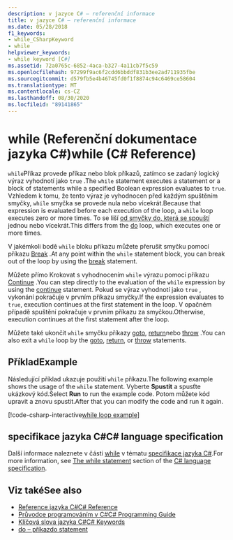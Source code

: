 ```yaml
---
description: v jazyce C# – referenční informace
title: v jazyce C# – referenční informace
ms.date: 05/28/2018
f1_keywords:
- while_CSharpKeyword
- while
helpviewer_keywords:
- while keyword [C#]
ms.assetid: 72a0765c-6852-4aca-b327-4a11cb7f5c59
ms.openlocfilehash: 97299f9ac6f2cdd6bbddf831b3ee2ad711935fbe
ms.sourcegitcommit: d579fb5e4b46745fd0f1f8874c94c6469ce58604
ms.translationtype: MT
ms.contentlocale: cs-CZ
ms.lasthandoff: 08/30/2020
ms.locfileid: "89141865"
---
```

# <a name="while-c-reference"></a><span data-ttu-id="88ceb-103">while (Referenční dokumentace jazyka C#)</span><span class="sxs-lookup"><span data-stu-id="88ceb-103">while (C# Reference)</span></span>

<span data-ttu-id="88ceb-104">`while`Příkaz provede příkaz nebo blok příkazů, zatímco se zadaný logický výraz vyhodnotí jako `true` .</span><span class="sxs-lookup"><span data-stu-id="88ceb-104">The `while` statement executes a statement or a block of statements while a specified Boolean expression evaluates to `true`.</span></span> <span data-ttu-id="88ceb-105">Vzhledem k tomu, že tento výraz je vyhodnocen před každým spuštěním smyčky, `while` smyčka se provede nula nebo vícekrát.</span><span class="sxs-lookup"><span data-stu-id="88ceb-105">Because that expression is evaluated before each execution of the loop, a `while` loop executes zero or more times.</span></span> <span data-ttu-id="88ceb-106">To se liší [od smyčky do, která se spouští](do.md) jednou nebo vícekrát.</span><span class="sxs-lookup"><span data-stu-id="88ceb-106">This differs from the [do](do.md) loop, which executes one or more times.</span></span>

<span data-ttu-id="88ceb-107">V jakémkoli bodě `while` bloku příkazu můžete přerušit smyčku pomocí příkazu [Break](break.md) .</span><span class="sxs-lookup"><span data-stu-id="88ceb-107">At any point within the `while` statement block, you can break out of the loop by using the [break](break.md) statement.</span></span>

<span data-ttu-id="88ceb-108">Můžete přímo Krokovat s vyhodnocením `while` výrazu pomocí příkazu [Continue](continue.md) .</span><span class="sxs-lookup"><span data-stu-id="88ceb-108">You can step directly to the evaluation of the `while` expression by using the [continue](continue.md) statement.</span></span> <span data-ttu-id="88ceb-109">Pokud se výraz vyhodnotí jako `true` , vykonání pokračuje v prvním příkazu smyčky.</span><span class="sxs-lookup"><span data-stu-id="88ceb-109">If the expression evaluates to `true`, execution continues at the first statement in the loop.</span></span> <span data-ttu-id="88ceb-110">V opačném případě spuštění pokračuje v prvním příkazu za smyčkou.</span><span class="sxs-lookup"><span data-stu-id="88ceb-110">Otherwise, execution continues at the first statement after the loop.</span></span>

<span data-ttu-id="88ceb-111">Můžete také ukončit `while` smyčku příkazy [goto](goto.md), [return](return.md)nebo [throw](throw.md) .</span><span class="sxs-lookup"><span data-stu-id="88ceb-111">You can also exit a `while` loop by the [goto](goto.md), [return](return.md), or [throw](throw.md) statements.</span></span>

## <a name="example"></a><span data-ttu-id="88ceb-112">Příklad</span><span class="sxs-lookup"><span data-stu-id="88ceb-112">Example</span></span>

<span data-ttu-id="88ceb-113">Následující příklad ukazuje použití `while` příkazu.</span><span class="sxs-lookup"><span data-stu-id="88ceb-113">The following example shows the usage of the `while` statement.</span></span> <span data-ttu-id="88ceb-114">Vyberte **Spustit** a spusťte ukázkový kód.</span><span class="sxs-lookup"><span data-stu-id="88ceb-114">Select **Run** to run the example code.</span></span> <span data-ttu-id="88ceb-115">Potom můžete kód upravit a znovu spustit.</span><span class="sxs-lookup"><span data-stu-id="88ceb-115">After that you can modify the code and run it again.</span></span>

[!code-csharp-interactive[while loop example](snippets/IterationKeywordsExamples.cs#3)]

## <a name="c-language-specification"></a><span data-ttu-id="88ceb-116">specifikace jazyka C#</span><span class="sxs-lookup"><span data-stu-id="88ceb-116">C# language specification</span></span>

<span data-ttu-id="88ceb-117">Další informace naleznete v části [while](~/_csharplang/spec/statements.md#the-while-statement) v tématu [specifikace jazyka C#](/dotnet/csharp/language-reference/language-specification/introduction).</span><span class="sxs-lookup"><span data-stu-id="88ceb-117">For more information, see [The while statement](~/_csharplang/spec/statements.md#the-while-statement) section of the [C# language specification](/dotnet/csharp/language-reference/language-specification/introduction).</span></span>

## <a name="see-also"></a><span data-ttu-id="88ceb-118">Viz také</span><span class="sxs-lookup"><span data-stu-id="88ceb-118">See also</span></span>

- [<span data-ttu-id="88ceb-119">Reference jazyka C#</span><span class="sxs-lookup"><span data-stu-id="88ceb-119">C# Reference</span></span>](../index.md)
- [<span data-ttu-id="88ceb-120">Průvodce programováním v C#</span><span class="sxs-lookup"><span data-stu-id="88ceb-120">C# Programming Guide</span></span>](../../programming-guide/index.md)
- [<span data-ttu-id="88ceb-121">Klíčová slova jazyka C#</span><span class="sxs-lookup"><span data-stu-id="88ceb-121">C# Keywords</span></span>](index.md)
- [<span data-ttu-id="88ceb-122">do – příkaz</span><span class="sxs-lookup"><span data-stu-id="88ceb-122">do statement</span></span>](do.md)
